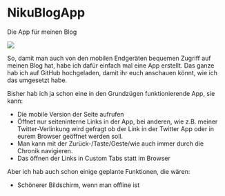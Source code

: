 # NikuBlogApp
Die App für meinen Blog

<img src="https://github.com/Nikurasukun/blog/blob/gh-pages/assets/img/headerimg.jpg"></img>

So, damit man auch von den mobilen Endgeräten bequemen Zugriff auf meinen Blog hat, habe ich dafür einfach mal eine App erstellt. Das ganze hab ich auf GitHub hochgeladen, damit ihr euch anschauen könnt, wie ich das umgesetzt habe.

Bisher hab ich ja schon eine in den Grundzügen funktionierende App, sie kann:
<ul>
  <li>Die mobile Version der Seite aufrufen</li>
  <li>Öffnet nur seiteninterne Links in der App, bei anderen, wie z.B. meiner Twitter-Verlinkung wird gefragt ob der Link in der Twitter App oder in eurem Browser geöffnet werden soll.</li>
  <li>Man kann mit der Zurück-/Taste/Geste/wie auch immer durch die Chronik navigieren.</li>
  <li>Das öffnen der Links in Custom Tabs statt im Browser</li>
</ul>

Aber ich hab auch schon einige geplante Funktionen, die wären:
<ul>
  <li>Schönerer Bildschirm, wenn man offline ist</li>
</ul>
